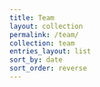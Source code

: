 ```yaml
---
title: Team
layout: collection
permalink: /team/
collection: team
entries_layout: list
sort_by: date
sort_order: reverse
---
```



